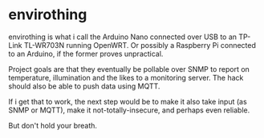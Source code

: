 envirothing
===========

envirothing is what i call the Arduino Nano connected over USB to an TP-Link TL-WR703N running OpenWRT.
Or possibly a Raspberry Pi connected to an Arduino, if the former proves unpractical.

Project goals are that they eventually be pollable over SNMP to report on temperature, illumination and 
the likes to a monitoring server. The hack should also be able to push data using MQTT.

If i get that to work, the next step would be to make it also take input (as SNMP or MQTT), make it
not-totally-insecure, and perhaps even reliable.

But don't hold your breath.
